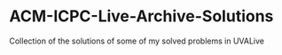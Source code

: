 # ACM-ICPC-Live-Archive-Solutions
Collection of the solutions of some of my solved problems in UVALive
